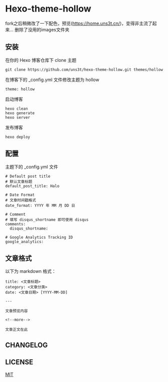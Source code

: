 # Hexo-theme-hollow

fork之后稍微改了一下配色，预览(https://home.uns3t.cn/)，变得非主流了起来...
删除了没用的images文件夹

## 安装

在你的 Hexo 博客仓库下 clone 主题

	git clone https://github.com/uns3t/hexo-theme-hollow.git themes/hollow

在博客下的 _config.yml 文件修改主题为 hollow
	
	theme: hollow

启动博客

	hexo clean
	hexo generate
	hexo server
	
发布博客

	hexo deploy
	
## 配置

主题下的 _config.yml 文件

	# Default post title
	# 默认文章标题
	default_post_title: Halo
	
	# Date Format
	# 文章时间戳格式
	date_format: YYYY 年 MM 月 DD 日
	
	# Comment 
	# 填写 disqus_shortname 即可使用 disqus
	comments:
	  disqus_shortname: 
	
	# Google Analytics Tracking ID
	google_analytics: 
	 
## 文章格式

以下为 markdown 格式：

```
title: <文章标题>
category: <文章分类>
date: <文章日期> [YYYY-MM-DD]

---

文章预览内容

<!--more-->

文章正文在此

```

## CHANGELOG




## LICENSE

[MIT](https://github.com/zchen9/hexo-theme-hollow/blob/master/LICENSE)

